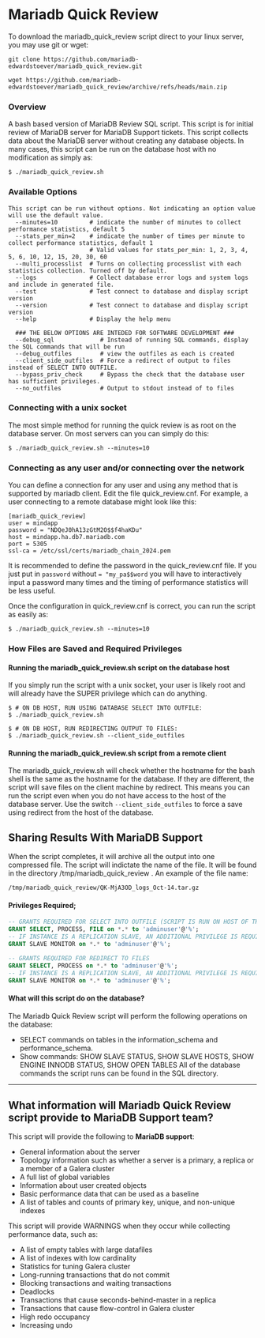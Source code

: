 # Mariadb Quick Review

To download the mariadb_quick_review script direct to your linux server, you may use git or wget:
```
git clone https://github.com/mariadb-edwardstoever/mariadb_quick_review.git
```
```
wget https://github.com/mariadb-edwardstoever/mariadb_quick_review/archive/refs/heads/main.zip
```

### Overview
A bash based version of MariaDB Review SQL script. This script is for initial review of MariaDB server for MariaDB Support tickets. This script collects data about the MariaDB server without creating any database objects. In many cases, this script can be run on the database host with no modification as simply as:
```
$ ./mariadb_quick_review.sh

```

### Available Options
```
This script can be run without options. Not indicating an option value will use the default value.
  --minutes=10         # indicate the number of minutes to collect performance statistics, default 5
  --stats_per_min=2    # indicate the number of times per minute to collect performance statistics, default 1
                       # Valid values for stats_per_min: 1, 2, 3, 4, 5, 6, 10, 12, 15, 20, 30, 60
  --multi_processlist  # Turns on collecting processlist with each statistics collection. Turned off by default.
  --logs               # Collect database error logs and system logs and include in generated file.
  --test               # Test connect to database and display script version
  --version            # Test connect to database and display script version
  --help               # Display the help menu

  ### THE BELOW OPTIONS ARE INTEDED FOR SOFTWARE DEVELOPMENT ###
  --debug_sql             # Instead of running SQL commands, display the SQL commands that will be run
  --debug_outfiles        # view the outfiles as each is created
  --client_side_outfiles  # Force a redirect of output to files instead of SELECT INTO OUTFILE.
  --bypass_priv_check     # Bypass the check that the database user has sufficient privileges.
  --no_outfiles           # Output to stdout instead of to files

```
### Connecting with a unix socket
The most simple method for running the quick review is as root on the database server. On most servers can you can simply do this:
```
$ ./mariadb_quick_review.sh --minutes=10
```
### Connecting as any user and/or connecting over the network
You can define  a connection for any user and using any method that is supported by mariadb client. Edit the file quick_review.cnf. For example, a user connecting to a remote database might look like this:
```
[mariadb_quick_review]
user = mindapp
password = "NDQeJ0hA13zGtM2O$$f4haKDu"
host = mindapp.ha.db7.mariadb.com
port = 5305
ssl-ca = /etc/ssl/certs/mariadb_chain_2024.pem
```
It is recommended to define the password in the quick_review.cnf file. If you just put in `password` without `= "my_pa$$word` you will have to interactively input a password many times and the timing of performance statistics will be less useful.

Once the configuration in quick_review.cnf is correct, you can run the script as easily as:
```
$ ./mariadb_quick_review.sh --minutes=10
```
### How Files are Saved and Required Privileges
#### Running the mariadb_quick_review.sh script on the database host
If you simply run the script with a unix socket, your user is likely root and will already have the SUPER privilege which can do anything. 
```
$ # ON DB HOST, RUN USING DATABASE SELECT INTO OUTFILE:
$ ./mariadb_quick_review.sh

$ # ON DB HOST, RUN REDIRECTING OUTPUT TO FILES:
$ ./mariadb_quick_review.sh --client_side_outfiles
```
#### Running the mariadb_quick_review.sh script from a remote client
The mariadb_quick_review.sh will check whether the hostname for the bash shell is the same as the hostname for the database. If they are different, the script will save files on the client machine by redirect. This means you can run the script even when you do not have access to the host of the database server. Use the switch `--client_side_outfiles` to force a save using redirect from the host of the database.

## Sharing Results With MariaDB Support
When the script completes, it will archive all the output into one compressed file. The script will indictate the name of the file. It will be found in the directory /tmp/mariadb_quick_review . An example of the file name:
```
/tmp/mariadb_quick_review/QK-MjA3OD_logs_Oct-14.tar.gz
```

#### Privileges Required;
```SQL
-- GRANTS REQUIRED FOR SELECT INTO OUTFILE (SCRIPT IS RUN ON HOST OF THE DATABASE).
GRANT SELECT, PROCESS, FILE on *.* to 'adminuser'@'%';
-- IF INSTANCE IS A REPLICATION SLAVE, AN ADDITIONAL PRIVILEGE IS REQUIRED:
GRANT SLAVE MONITOR on *.* to 'adminuser'@'%';
```

```SQL
-- GRANTS REQUIRED FOR REDIRECT TO FILES
GRANT SELECT, PROCESS on *.* to 'adminuser'@'%';
-- IF INSTANCE IS A REPLICATION SLAVE, AN ADDITIONAL PRIVILEGE IS REQUIRED:
GRANT SLAVE MONITOR on *.* to 'adminuser'@'%';
```

#### What will this script do on the database?
The Mariadb Quick Review script will perform the following operations on the database:
* SELECT commands on tables in the information_schema and performance_schema. 
* Show commands: SHOW SLAVE STATUS, SHOW SLAVE HOSTS, SHOW ENGINE INNODB STATUS, SHOW OPEN TABLES
All of the database commands the script runs can be found in the SQL directory.

***
## What information will Mariadb Quick Review script provide to MariaDB Support team?
This script will provide the following to **MariaDB support**:
- General information about the server
- Topology information such as whether a server is a primary, a replica or a member of a Galera cluster
- A full list of global variables
- Information about user created objects
- Basic performance data that can be used as a baseline
- A list of tables and counts of primary key, unique, and non-unique indexes

This script will provide WARNINGS when they occur while collecting performance data, such as:
- A list of empty tables with large datafiles
- A list of indexes with low cardinality
- Statistics for tuning Galera cluster
- Long-running transactions that do not commit
- Blocking transactions and waiting transactions
- Deadlocks
- Transactions that cause seconds-behind-master in a replica
- Transactions that cause flow-control in Galera cluster
- High redo occupancy
- Increasing undo

